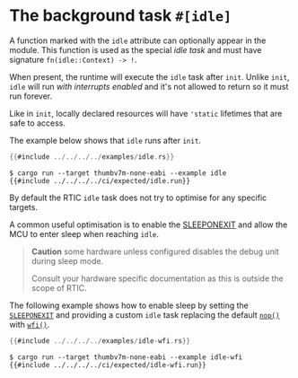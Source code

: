 # The background task `#[idle]`

A function marked with the `idle` attribute can optionally appear in the
module. This function is used as the special *idle task* and must have
signature `fn(idle::Context) -> !`.

When present, the runtime will execute the `idle` task after `init`. Unlike
`init`, `idle` will run *with interrupts enabled* and it's not allowed to return
so it must run forever.

Like in `init`, locally declared resources will have `'static` lifetimes that are safe to access.

The example below shows that `idle` runs after `init`.

``` rust
{{#include ../../../../examples/idle.rs}}
```

``` console
$ cargo run --target thumbv7m-none-eabi --example idle
{{#include ../../../../ci/expected/idle.run}}
```

By default the RTIC `idle` task does not try to optimise for any specific targets.

A common useful optimisation is to enable the [SLEEPONEXIT] and allow the MCU
to enter sleep when reaching `idle`.

>**Caution** some hardware unless configured disables the debug unit during sleep mode.
>
>Consult your hardware specific documentation as this is outside the scope of RTIC.

The following example shows how to enable sleep by setting the
[`SLEEPONEXIT`][SLEEPONEXIT] and providing a custom `idle` task replacing the
default [`nop()`][NOP] with [`wfi()`][WFI].

[SLEEPONEXIT]: https://developer.arm.com/docs/100737/0100/power-management/sleep-mode/sleep-on-exit-bit
[WFI]: https://developer.arm.com/documentation/dui0662/b/The-Cortex-M0--Instruction-Set/Miscellaneous-instructions/WFI
[NOP]: https://developer.arm.com/documentation/dui0662/b/The-Cortex-M0--Instruction-Set/Miscellaneous-instructions/NOP

``` rust
{{#include ../../../../examples/idle-wfi.rs}}
```

``` console
$ cargo run --target thumbv7m-none-eabi --example idle-wfi
{{#include ../../../../ci/expected/idle-wfi.run}}
```
